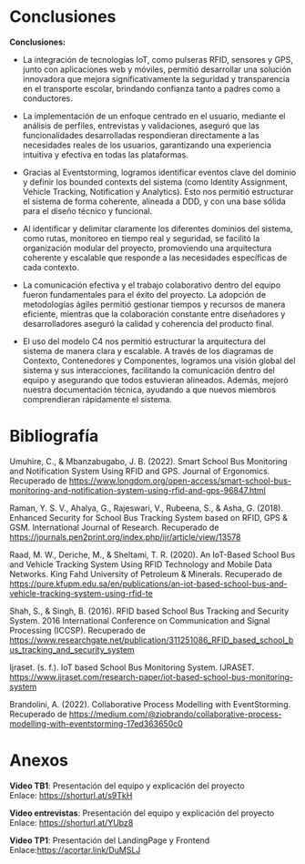 # Conclusiones
**Conclusiones:**

- La integración de tecnologías IoT, como pulseras RFID, sensores y GPS, junto con aplicaciones web y móviles, permitió desarrollar una solución innovadora que mejora significativamente la seguridad y transparencia en el transporte escolar, brindando confianza tanto a padres como a conductores.

- La implementación de un enfoque centrado en el usuario, mediante el análisis de perfiles, entrevistas y validaciones, aseguró que las funcionalidades desarrolladas respondieran directamente a las necesidades reales de los usuarios, garantizando una experiencia intuitiva y efectiva en todas las plataformas.

- Gracias al Eventstorming, logramos identificar eventos clave del dominio y definir los bounded contexts del sistema (como Identity Assignment, Vehicle Tracking, Notification y Analytics). Esto nos permitió estructurar el sistema de forma coherente, alineada a DDD, y con una base sólida para el diseño técnico y funcional.

- Al identificar y delimitar claramente los diferentes dominios del sistema, como rutas, monitoreo en tiempo real y seguridad, se facilitó la organización modular del proyecto, promoviendo una arquitectura coherente y escalable que responde a las necesidades específicas de cada contexto.

- La comunicación efectiva y el trabajo colaborativo dentro del equipo fueron fundamentales para el éxito del proyecto. La adopción de metodologías ágiles permitió gestionar tiempos y recursos de manera eficiente, mientras que la colaboración constante entre diseñadores y desarrolladores aseguró la calidad y coherencia del producto final.

- El uso del modelo C4 nos permitió estructurar la arquitectura del sistema de manera clara y escalable. A través de los diagramas de Contexto, Contenedores y Componentes, logramos una visión global del sistema y sus interacciones, facilitando la comunicación dentro del equipo y asegurando que todos estuvieran alineados. Además, mejoró nuestra documentación técnica, ayudando a que nuevos miembros comprendieran rápidamente el sistema. 



# Bibliografía

Umuhire, C., & Mbanzabugabo, J. B. (2022). Smart School Bus Monitoring and Notification System Using RFID and GPS. Journal of Ergonomics. Recuperado de https://www.longdom.org/open-access/smart-school-bus-monitoring-and-notification-system-using-rfid-and-gps-96847.html​

Raman, Y. S. V., Ahalya, G., Rajeswari, V., Rubeena, S., & Asha, G. (2018). Enhanced Security for School Bus Tracking System based on RFID, GPS & GSM. International Journal of Research. Recuperado de https://journals.pen2print.org/index.php/ijr/article/view/13578​

Raad, M. W., Deriche, M., & Sheltami, T. R. (2020). An IoT-Based School Bus and Vehicle Tracking System Using RFID Technology and Mobile Data Networks. King Fahd University of Petroleum & Minerals. Recuperado de https://pure.kfupm.edu.sa/en/publications/an-iot-based-school-bus-and-vehicle-tracking-system-using-rfid-te​

Shah, S., & Singh, B. (2016). RFID based School Bus Tracking and Security System. 2016 International Conference on Communication and Signal Processing (ICCSP). Recuperado de https://www.researchgate.net/publication/311251086_RFID_based_school_bus_tracking_and_security_system​

Ijraset. (s. f.). IoT based School Bus Monitoring System. IJRASET. https://www.ijraset.com/research-paper/iot-based-school-bus-monitoring-system


Brandolini, A. (2022). Collaborative Process Modelling with EventStorming. Recuperado de https://medium.com/@ziobrando/collaborative-process-modelling-with-eventstorming-17ed363650c0


# Anexos
**Video TB1**: Presentación del equipo y explicación del proyecto<br>
Enlace: https://shorturl.at/s9TkH

**Video entrevistas**: Presentación del equipo y explicación del proyecto<br>
Enlace: https://shorturl.at/YUbz8

**Video TP1**: Presentación del LandingPage y Frontend<br>
Enlace:https://acortar.link/DuMSLJ
